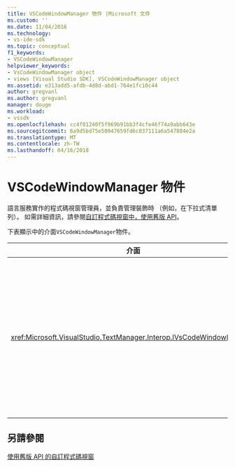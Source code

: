 ```yaml
---
title: VSCodeWindowManager 物件 |Microsoft 文件
ms.custom: ''
ms.date: 11/04/2016
ms.technology:
- vs-ide-sdk
ms.topic: conceptual
f1_keywords:
- VSCodeWindowManager
helpviewer_keywords:
- VsCodeWindowManager object
- views [Visual Studio SDK], VSCodeWindowManager object
ms.assetid: e313add5-afdb-4d8d-abd1-764e1fc10c44
author: gregvanl
ms.author: gregvanl
manager: douge
ms.workload:
- vssdk
ms.openlocfilehash: cc4f01240f5f969b91bb3f4cfe46f74a9abb643e
ms.sourcegitcommit: 6a9d5bd75e50947659fd6c837111a6a547884e2a
ms.translationtype: MT
ms.contentlocale: zh-TW
ms.lasthandoff: 04/16/2018
---
```

# <a name="vscodewindowmanager-object"></a>VSCodeWindowManager 物件
語言服務實作的程式碼視窗管理員，並負責管理裝飾時 （例如，在下拉式清單列）。 如需詳細資訊，請參閱[自訂程式碼視窗中，使用舊版 API](../extensibility/customizing-code-windows-by-using-the-legacy-api.md)。  
  
 下表顯示中的介面`VSCodeWindowManager`物件。  
  
|介面|描述|  
|---------------|-----------------|  
|<xref:Microsoft.VisualStudio.TextManager.Interop.IVsCodeWindowManager>|若要加入或移除程式碼視窗，可讓裝飾時 （例如下拉式清單列）。|  
  
## <a name="see-also"></a>另請參閱  
 [使用舊版 API 的自訂程式碼視窗](../extensibility/customizing-code-windows-by-using-the-legacy-api.md)